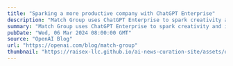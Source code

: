 ```yaml
---
title: "Sparking a more productive company with ChatGPT Enterprise"
description: "Match Group uses ChatGPT Enterprise to spark creativity and impact."
summary: "Match Group uses ChatGPT Enterprise to spark creativity and impact."
pubDate: "Wed, 06 Mar 2024 08:00:00 GMT"
source: "OpenAI Blog"
url: "https://openai.com/blog/match-group"
thumbnail: "https://raisex-llc.github.io/ai-news-curation-site/assets/openai_logo.png"
---
```



